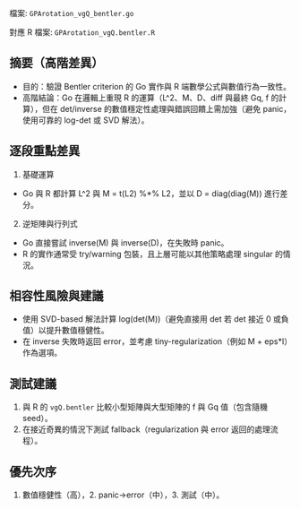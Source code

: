 
檔案: `GPArotation_vgQ_bentler.go`

對應 R 檔案: `GPArotation_vgQ.bentler.R`

## 摘要（高階差異）

- 目的：驗證 Bentler criterion 的 Go 實作與 R 端數學公式與數值行為一致性。
- 高階結論：Go 在邏輯上重現 R 的運算（L^2、M、D、diff 與最終 Gq, f 的計算），但在 det/inverse 的數值穩定性處理與錯誤回饋上需加強（避免 panic，使用可靠的 log-det 或 SVD 解法）。

## 逐段重點差異

1. 基礎運算

- Go 與 R 都計算 L^2 與 M = t(L2) %*% L2，並以 D = diag(diag(M)) 進行差分。

2. 逆矩陣與行列式

- Go 直接嘗試 inverse(M) 與 inverse(D)，在失敗時 panic。
- R 的實作通常受 try/warning 包裝，且上層可能以其他策略處理 singular 的情況。

## 相容性風險與建議

- 使用 SVD-based 解法計算 log(det(M))（避免直接用 det 若 det 接近 0 或負值）以提升數值穩健性。
- 在 inverse 失敗時返回 error，並考慮 tiny-regularization（例如 M + eps*I）作為選項。

## 測試建議

1. 與 R 的 `vgQ.bentler` 比較小型矩陣與大型矩陣的 f 與 Gq 值（包含隨機 seed）。
2. 在接近奇異的情況下測試 fallback（regularization 與 error 返回的處理流程）。

## 優先次序

1. 數值穩健性（高），2. panic->error（中），3. 測試（中）。

